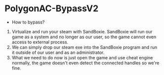 # PolygonAC-BypassV2

- How to bypass?
1) Virtualize and run your steam with SandBoxie. SandBoxie will run our game as a system and no longer as our user, so the game cannot even access to external process.
3) We can simply drop our steam exe into the SandBoxie program and run it outside of our user and as an administrator.
4) What we need to do now is just open the game and use cheat engine normally, the game doesn't even detect the connected handles so we're fine.
